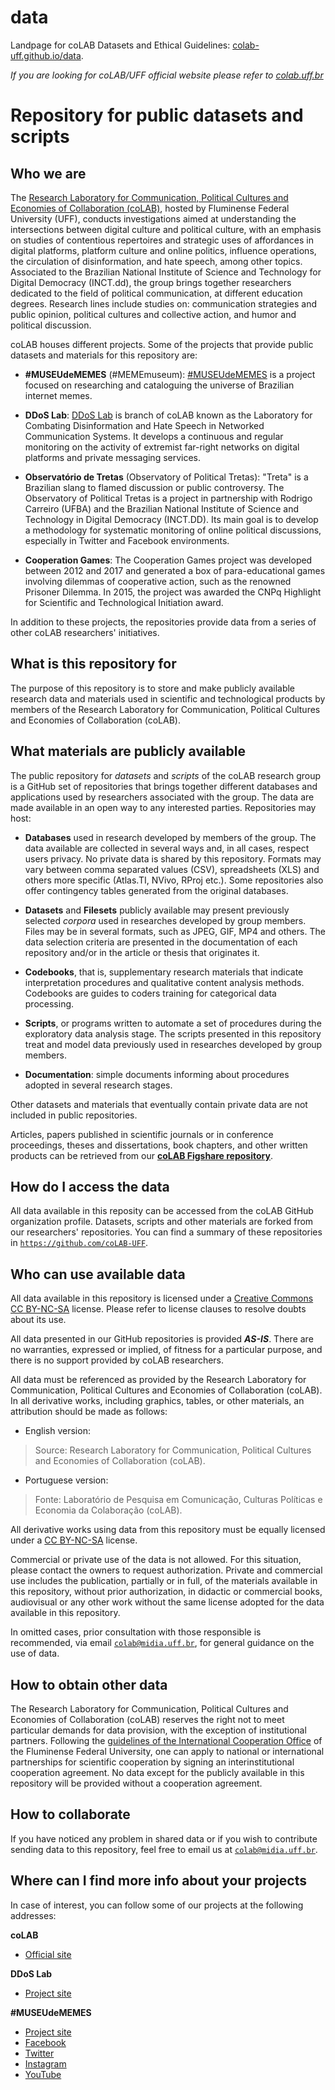 # data

Landpage for coLAB Datasets and Ethical Guidelines: [colab-uff.github.io/data](https://colab-uff.github.io/data).

*If you are looking for coLAB/UFF official website please refer to [colab.uff.br](https://colab.uff.br)*

# Repository for public datasets and scripts

## Who we are

The [Research Laboratory for Communication, Political Cultures and Economies of Collaboration (coLAB)](http://colab.uff.br), hosted by Fluminense Federal University (UFF), conducts investigations aimed at understanding the intersections between digital culture and political culture, with an emphasis on studies of contentious repertoires and strategic uses of affordances in digital platforms, platform culture and online politics, influence operations, the circulation of disinformation, and hate speech, among other topics. Associated to the Brazilian National Institute of Science and Technology for Digital Democracy (INCT.dd), the group brings together researchers dedicated to the field of political communication, at different education degrees. Research lines include studies on: communication strategies and public opinion, political cultures and collective action, and humor and political discussion.

coLAB houses different projects. Some of the projects that provide public datasets and materials for this repository are:

* **#MUSEUdeMEMES** (#MEMEmuseum): [#MUSEUdeMEMES](http://museudememes.com.br) is a project focused on researching and cataloguing the universe of Brazilian internet memes.

* **DDoS Lab**: [DDoS Lab](http://colab.uff.br/ddoslab) is branch of coLAB known as the Laboratory for Combating Disinformation and Hate Speech in Networked Communication Systems. It develops a continuous and regular monitoring on the activity of extremist far-right networks on digital platforms and private messaging services.

* **Observatório de Tretas** (Observatory of Political Tretas): "Treta" is a Brazilian slang to flamed discussion or public controversy. The Observatory of Political Tretas is a project in partnership with Rodrigo Carreiro (UFBA) and the Brazilian National Institute of Science and Technology in Digital Democracy (INCT.DD). Its main goal is to develop a methodology for systematic monitoring of online political discussions, especially in Twitter and Facebook environments.

* **Cooperation Games**: The Cooperation Games project was developed between 2012 and 2017 and generated a box of para-educational games involving dilemmas of cooperative action, such as the renowned Prisoner Dilemma. In 2015, the project was awarded the CNPq Highlight for Scientific and Technological Initiation award.

In addition to these projects, the repositories provide data from a series of other coLAB researchers' initiatives.

## What is this repository for

The purpose of this repository is to store and make publicly available research data and materials used in scientific and technological products by members of the Research Laboratory for Communication, Political Cultures and Economies of Collaboration (coLAB).

## What materials are publicly available

The public repository for *datasets* and *scripts* of the coLAB research group is a GitHub set of repositories that brings together different databases and applications used by researchers associated with the group. The data are made available in an open way to any interested parties. Repositories may host:

* **Databases** used in research developed by members of the group. The data available are collected in several ways and, in all cases, respect users privacy. No private data is shared by this repository. Formats may vary between comma separated values (CSV), spreadsheets (XLS) and others more specific (Atlas.TI, NVivo, RProj etc.). Some repositories also offer contingency tables generated from the original databases.

* **Datasets** and **Filesets** publicly available may present previously selected *corpora* used in researches developed by group members. Files may be in several formats, such as JPEG, GIF, MP4 and others. The data selection criteria are presented in the documentation of each repository and/or in the article or thesis that originates it.

* **Codebooks**, that is, supplementary research materials that indicate interpretation procedures and qualitative content analysis methods. Codebooks are guides to coders training for categorical data processing.

* **Scripts**, or programs written to automate a set of procedures during the exploratory data analysis stage. The scripts presented in this repository treat and model data previously used in researches developed by group members.

* **Documentation**: simple documents informing about procedures adopted in several research stages.

Other datasets and materials that eventually contain private data are not included in public repositories.

Articles, papers published in scientific journals or in conference proceedings, theses and dissertations, book chapters, and other written products can be retrieved from our [**coLAB Figshare repository**](https://figshare.com/projects/Papers_coLAB/35102).

## How do I access the data

All data available in this reposity can be accessed from the coLAB GitHub organization profile. Datasets, scripts and other materials are forked from our researchers' repositories. You can find a summary of these repositories in [`https://github.com/coLAB-UFF`](https://github.com/coLAB-UFF).

## Who can use available data

All data available in this repository is licensed under a [Creative Commons CC BY-NC-SA](https://creativecommons.org/licenses/by-nc-sa/3.0/br/) license. Please refer to license clauses to resolve doubts about its use.

All data presented in our GitHub repositories is provided ***AS-IS***. There are no warranties, expressed or implied, of fitness for a particular purpose, and there is no support provided by coLAB researchers.

All data must be referenced as provided by the Research Laboratory for Communication, Political Cultures and Economies of Collaboration (coLAB). In all derivative works, including graphics, tables, or other materials, an attribution should be made as follows:

* English version:
> Source: Research Laboratory for Communication, Political Cultures and Economies of Collaboration (coLAB).

* Portuguese version:
> Fonte: Laboratório de Pesquisa em Comunicação, Culturas Políticas e Economia da Colaboração (coLAB).

All derivative works using data from this repository must be equally licensed under a [CC BY-NC-SA](https://creativecommons.org/licenses/by-nc-sa/3.0/br/) license.

Commercial or private use of the data is not allowed. For this situation, please contact the owners to request authorization. Private and commercial use includes the publication, partially or in full, of the materials available in this repository, without prior authorization, in didactic or commercial books, audiovisual or any other work without the same license adopted for the data available in this repository.

In omitted cases, prior consultation with those responsible is recommended, via email [`colab@midia.uff.br`](mailto:colab@midia.uff.br), for general guidance on the use of data.

## How to obtain other data

The Research Laboratory for Communication, Political Cultures and Economies of Collaboration (coLAB) reserves the right not to meet particular demands for data provision, with the exception of institutional partners. Following the [guidelines of the International Cooperation Office](http://international.uff.br/how-to-be-a-partner-of-uff/) of the Fluminense Federal University, one can apply to national or international partnerships for scientific cooperation by signing an interinstitutional cooperation agreement. No data except for the publicly available in this repository will be provided without a cooperation agreement.

## How to collaborate

If you have noticed any problem in shared data or if you wish to contribute sending data to this repository, feel free to email us at [`colab@midia.uff.br`](mailto:colab@midia.uff.br).

## Where can I find more info about your projects

In case of interest, you can follow some of our projects at the following addresses:

**coLAB**
* [Official site](http://colab.uff.br)

**DDoS Lab**
* [Project site](http://colab.uff.br/ddoslab)

**#MUSEUdeMEMES**
* [Project site](http://museudememes.com.br)
* [Facebook](https://pt-br.facebook.com/museudememes/)
* [Twitter](https://twitter.com/museudememes)
* [Instagram](https://www.instagram.com/museudememes/)
* [YouTube](https://www.youtube.com/c/museudemes)
